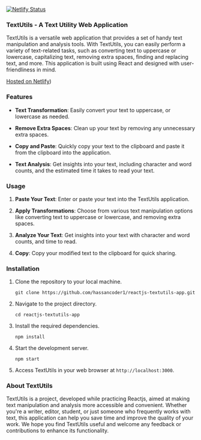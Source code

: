 [![Netlify Status](https://api.netlify.com/api/v1/badges/c653b63b-8e4e-425e-b6e6-d9f5fd2ff2f5/deploy-status?branch=master)](https://app.netlify.com/sites/hassancoder-reactjs-textutils-app/deploys)
### TextUtils - A Text Utility Web Application

TextUtils is a versatile web application that provides a set of handy text manipulation and analysis tools. With TextUtils, you can easily perform a variety of text-related tasks, such as converting text to uppercase or lowercase, capitalizing text, removing extra spaces, finding and replacing text, and more. This application is built using React and designed with user-friendliness in mind.

[Hosted on Netlify](https://deepdhojak.github.io/TextUtils/#))

### Features

- **Text Transformation**: Easily convert your text to uppercase, or lowercase as needed.

- **Remove Extra Spaces**: Clean up your text by removing any unnecessary extra spaces.

- **Copy and Paste**: Quickly copy your text to the clipboard and paste it from the clipboard into the application.

- **Text Analysis**: Get insights into your text, including character and word counts, and the estimated time it takes to read your text.

### Usage

1. **Paste Your Text**: Enter or paste your text into the TextUtils application.

2. **Apply Transformations**: Choose from various text manipulation options like converting text to uppercase or lowercase, and removing extra spaces.

3. **Analyze Your Text**: Get insights into your text with character and word counts, and time to read.

4. **Copy**: Copy your modified text to the clipboard for quick sharing.

### Installation

1. Clone the repository to your local machine.

   ```
   git clone https://github.com/hassancoder1/reactjs-textutils-app.git
   ```

2. Navigate to the project directory.

   ```
   cd reactjs-textutils-app
   ```

3. Install the required dependencies.

   ```
   npm install
   ```

4. Start the development server.

   ```
   npm start
   ```

5. Access TextUtils in your web browser at `http://localhost:3000`.

### About TextUtils

TextUtils is a project, developed while practicing Reactjs, aimed at making text manipulation and analysis more accessible and convenient. Whether you're a writer, editor, student, or just someone who frequently works with text, this application can help you save time and improve the quality of your work. We hope you find TextUtils useful and welcome any feedback or contributions to enhance its functionality.
